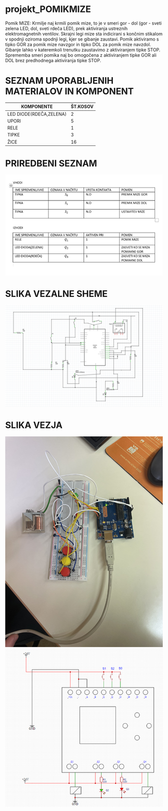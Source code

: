 # projekt_POMIKMIZE
Pomik MIZE: Krmilje naj krmili pomik mize, to je v smeri gor - dol (gor - sveti zelena LED, dol, sveti rdeča LED), prek aktiviranja ustreznih elektromagnetnih ventilov. Skrajni legi mize sta indicirani s končnim stikalom v spodnji oziroma spodnji legi, kjer se gibanje zaustavi. Pomik aktiviramo s tipko GOR za pomik mize navzgor in tipko DOL za pomik mize navzdol. Gibanje lahko v kateremkoli trenutku zaustavimo z aktiviranjem tipke STOP. Sprememba smeri pomika naj bo omogočena z aktiviranjem tipke GOR ali DOL brez predhodnega aktiviranja tipke STOP.
# SEZNAM UPORABLJENIH MATERIALOV IN KOMPONENT
| KOMPONENTE | ŠT.KOSOV | 
| --- | --- |
| LED DIODE(RDEČA,ZELENA) | 2 |
| UPORI | 5 |
| RELE | 1 |
| TIPKE | 3 |
| ŽICE | 16 |
# PRIREDBENI SEZNAM
![priredbeni seznam](https://raw.githubusercontent.com/Pitaxx/projekt_POMIKMIZE/main/Posnetek%20zaslona%202023-04-11%20114925.png)
# SLIKA VEZALNE SHEME
![slika vezalne sheme](https://raw.githubusercontent.com/Pitaxx/projekt_POMIKMIZE/main/pomik%20mize%20schematic.png)
# SLIKA VEZJA
![slika vezja](https://raw.githubusercontent.com/Pitaxx/projekt_POMIKMIZE/main/SLIKA%20VEZJA.png)
![slika vezalne sheme(Alpha)](https://github.com/Pitaxx/projekt_POMIKMIZE/blob/main/EasyEDA%20premik%20mize.png)
